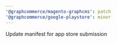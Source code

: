 ```yaml
---
'@graphcommerce/magento-graphcms': patch
'@graphcommerce/google-playstore': minor
---
```


Update manifest for app store submission
